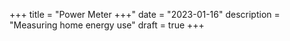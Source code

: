 +++
title = "Power Meter +++"
date = "2023-01-16"
description = "Measuring home energy use"
draft = true
+++
